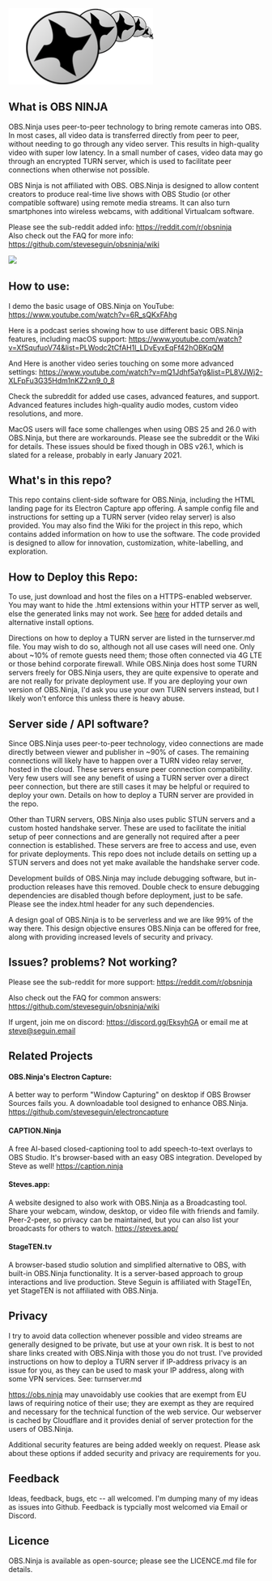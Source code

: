 
<img src="images/obsNinja_logo_full.png" alt="Logo by brimace" data-canonical-src="https://gyazo.com/eb5c5741b6a9a16c692170a41a49c858.png" height="150" />

## What is OBS NINJA
OBS.Ninja uses peer-to-peer technology to bring remote cameras into OBS. In most cases, all video data is transferred directly from peer to peer, without needing to go through any video server. This results in high-quality video with super low latency. In a small number of cases, video data may go through an encrypted TURN server, which is used to facilitate peer connections when otherwise not possible.

OBS Ninja is not affiliated with OBS. OBS.Ninja is designed to allow content creators to produce real-time live shows with OBS Studio (or other compatible software) using remote media streams. It can also turn smartphones into wireless webcams, with additional Virtualcam software. 

Please see the sub-reddit added info: https://reddit.com/r/obsninja  
Also check out the FAQ for more info: https://github.com/steveseguin/obsninja/wiki

<img src="https://user-images.githubusercontent.com/2575698/94018108-34b1de00-fd7e-11ea-8c7d-df001253b60d.png" data-canonical-src="https://gyazo.com/eb5c5741b6a9a16c692170a41a49c858.png" height="300" />

## How to use:
I demo the basic usage of OBS.Ninja on YouTube: https://www.youtube.com/watch?v=6R_sQKxFAhg

Here is a podcast series showing how to use different basic OBS.Ninja features, including macOS support: https://www.youtube.com/watch?v=XfSqufuoV74&list=PLWodc2tCfAH1l_LDvEyxEqFf42hOBKqQM

And Here is another video series touching on some more advanced settings: https://www.youtube.com/watch?v=mQ1Jdhf5aYg&list=PL8VJWj2-XLFpFu3G35Hdm1nKZ2xn9_0_8

Check the subreddit for added use cases, advanced features, and support. Advanced features includes high-quality audio modes, custom video resolutions, and more.

MacOS users will face some challenges when using OBS 25 and 26.0 with OBS.Ninja, but there are workarounds. Please see the subreddit or the Wiki for details. These issues should be fixed though in OBS v26.1, which is slated for a release, probably in early January 2021.

## What's in this repo?
This repo contains client-side software for OBS.Ninja, including the HTML landing page for its Electron Capture app offering. A sample config file and instructions for setting up a TURN server (video relay server) is also provided. You may also find the Wiki for the project in this repo, which contains added information on how to use the software. The code provided is designed to allow for innovation, customization, white-labelling, and exploration.

## How to Deploy this Repo:
To use, just download and host the files on a HTTPS-enabled webserver. You may want to hide the .html extensions within your HTTP server as well, else the generated links may not work. See [here](https://github.com/steveseguin/obsninja/blob/master/install.md) for added details and alternative install options.

Directions on how to deploy a TURN server are listed in the turnserver.md file. You may wish to do so, although not all use cases will need one. Only about ~10% of remote guests need them; those often connected via 4G LTE or those behind corporate firewall. While OBS.Ninja does host some TURN servers freely for OBS.Ninja users, they are quite expensive to operate and are not really for private deployment use. If you are deploying your own version of OBS.Ninja, I'd ask you use your own TURN servers instead, but I likely won't enforce this unless there is heavy abuse.

## Server side / API software?
Since OBS.Ninja uses peer-to-peer technology, video connections are made directly between viewer and publisher in ~90% of cases. The remaining connections will likely have to happen over a TURN video relay server, hosted in the cloud. These servers ensure peer connection compatibility. Very few users will see any benefit of using a TURN server over a direct peer connection, but there are still cases it may be helpful or required to deploy your own. Details on how to deploy a TURN server are provided in the repo.

Other than TURN servers, OBS.Ninja also uses public STUN servers and a custom hosted handshake server. These are used to facilitate the initial setup of peer connections and are generally not required after a peer connection is established. These servers are free to access and use, even for private deployments. This repo does not include details on setting up a STUN servers and does not yet make available the handshake server code.

Development builds of OBS.Ninja may include debugging software, but in-production releases have this removed. Double check to ensure debugging dependencies are disabled though before deployment, just to be safe. Please see the index.html header for any such dependencies. 

A design goal of OBS.Ninja is to be serverless and we are like 99% of the way there. This design objective ensures OBS.Ninja can be offered for free, along with providing increased levels of security and privacy. 

## Issues? problems? Not working?

Please see the sub-reddit for more support: https://reddit.com/r/obsninja  

Also check out the FAQ for common answers: https://github.com/steveseguin/obsninja/wiki

If urgent, join me on discord: https://discord.gg/EksyhGA or email me at steve@seguin.email

## Related Projects
#### OBS.Ninja's Electron Capture:
A better way to perform "Window Capturing" on desktop if OBS Browser Sources fails you. A downloadable tool designed to enhance OBS.Ninja.
https://github.com/steveseguin/electroncapture

#### CAPTION.Ninja
A free AI-based closed-captioning tool to add speech-to-text overlays to OBS Studio. It's browser-based with an easy OBS integration. Developed by Steve as well! https://caption.ninja

#### Steves.app:
A website designed to also work with OBS.Ninja as a Broadcasting tool. Share your webcam, window, desktop, or video file with friends and family. Peer-2-peer, so privacy can be maintained, but you can also list your broadcasts for others to watch.
https://steves.app/

#### StageTEN.tv
A browser-based studio solution and simplified alternative to OBS, with built-in OBS.Ninja functionality. It is a server-based approach to group interactions and live production. Steve Seguin is affiliated with StageTEn, yet StageTEN is not affiliated with OBS.Ninja.

## Privacy
I try to avoid data collection whenever possible and video streams are generally designed to be private, but use at your own risk. It is best to not share links created with OBS.Ninja with those you do not trust. I've provided instructions on how to deploy a TURN server if IP-address privacy is an issue for you, as they can be used to mask your IP address, along with some VPN services. See: turnserver.md 

https://obs.ninja may unavoidably use cookies that are exempt from EU laws of requiring notice of their use; they are exempt as they are required and necessary for the technical function of the web service. Our webserver is cached by Cloudflare and it provides denial of server protection for the users of OBS.Ninja.

Additional security features are being added weekly on request. Please ask about these options if added security and privacy are requirements for you.

## Feedback
Ideas, feedback, bugs, etc -- all welcomed.  I'm dumping many of my ideas as issues into Github. Feedback is typcially most welcomed via Email or Discord.

## Licence 
OBS.Ninja is available as open-source; please see the LICENCE.md file for details.
